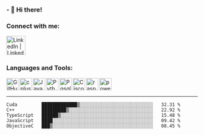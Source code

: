### - 🏮 Hi there!

### Connect with me:

[<img align="left" alt="LinkedIn | LinkedIn" width="50px" src="https://cdn.jsdelivr.net/npm/simple-icons@v3/icons/linkedin.svg" />][linkedin]



<br />
<br />
<br />


### Languages and Tools:

<img align="left" alt="GitHub" width="32px" src="https://cdn.jsdelivr.net/npm/simple-icons@3.12.3/icons/github.svg"/>
<img align="left" alt="cplusplus" width="32px" src="https://cdn.jsdelivr.net/npm/simple-icons@3.12.3/icons/cplusplus.svg" />
<img align="left" alt="Java" width="32px" src="https://cdn.jsdelivr.net/npm/simple-icons@3.12.3/icons/java.svg" />
<img align="left" alt="Python" width="32px" src="https://cdn.jsdelivr.net/npm/simple-icons@3.12.3/icons/python.svg" />
<img align="left" alt="Pgsql" width="32px" src="https://cdn.jsdelivr.net/npm/simple-icons@3.12.3/icons/postgresql.svg" />
<img align="left" alt="Cisco" width="32px" src="https://cdn.jsdelivr.net/npm/simple-icons@3.12.3/icons/cisco.svg" />
<img align="left" alt="raspberry" width="32px" src="https://cdn.jsdelivr.net/npm/simple-icons@3.12.3/icons/raspberrypi.svg" />
<img align="left" alt="powershell" width="32px" src="https://cdn.jsdelivr.net/npm/simple-icons@3.12.3/icons/powershell.svg" />




<br />
<br />

---

<!--START_SECTION:waka-->
```text
Cuda         █████████████▒░░░░░░░░░░░░░░░░░░░░░░░░░░░   32.31 % 
C++          █████████▒░░░░░░░░░░░░░░░░░░░░░░░░░░░░░░░   22.92 % 
TypeScript   ██████▒░░░░░░░░░░░░░░░░░░░░░░░░░░░░░░░░░░   15.48 % 
JavaScript   ████░░░░░░░░░░░░░░░░░░░░░░░░░░░░░░░░░░░░░   09.42 % 
ObjectiveC   ███▒░░░░░░░░░░░░░░░░░░░░░░░░░░░░░░░░░░░░░   08.45 % 
```
<!--END_SECTION:waka-->


[linkedin]: https://www.linkedin.com/in/mohamed-elh/

